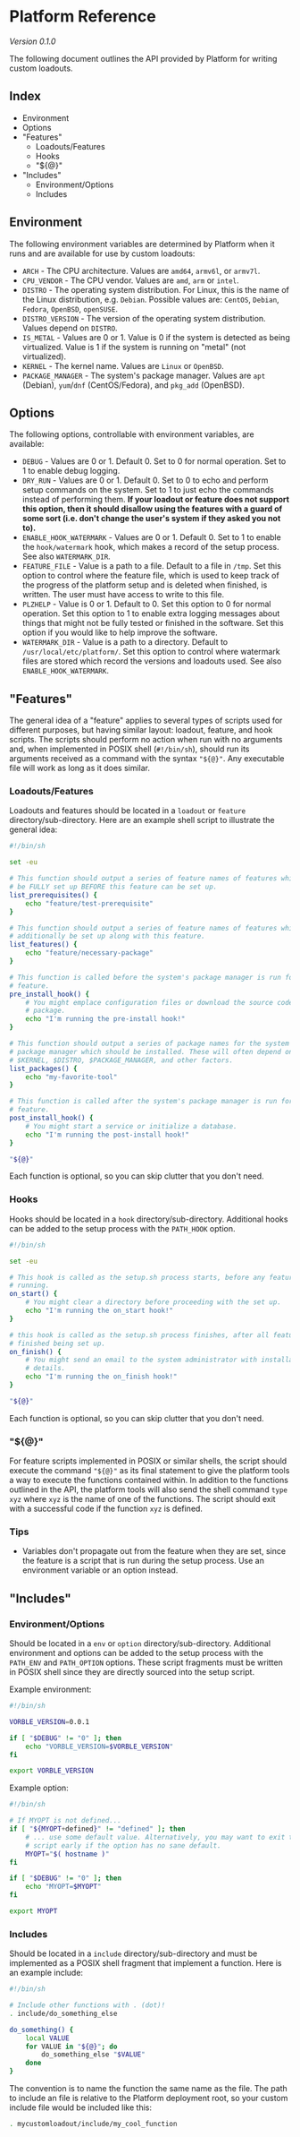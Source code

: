 # Platform Reference

*Version 0.1.0*

The following document outlines the API provided by Platform for writing custom loadouts.

## Index

* Environment
* Options
* "Features"
  - Loadouts/Features
  - Hooks
  - "${@}"
* "Includes"
  - Environment/Options
  - Includes


## Environment

The following environment variables are determined by Platform when it runs and are available for use by custom loadouts:

* `ARCH` - The CPU architecture. Values are `amd64`, `armv6l`, or `armv7l`.
* `CPU_VENDOR` - The CPU vendor. Values are `amd`, `arm` or `intel`.
* `DISTRO` - The operating system distribution. For Linux, this is the name of the Linux distribution, e.g. `Debian`. Possible values are: `CentOS`, `Debian`, `Fedora`, `OpenBSD`, `openSUSE`.
* `DISTRO_VERSION` - The version of the operating system distribution. Values depend on `DISTRO`.
* `IS_METAL` - Values are 0 or 1. Value is 0 if the system is detected as being virtualized. Value is 1 if the system is running on "metal" (not virtualized).
* `KERNEL` - The kernel name. Values are `Linux` or `OpenBSD`.
* `PACKAGE_MANAGER` - The system's package manager. Values are `apt` (Debian), `yum`/`dnf` (CentOS/Fedora), and `pkg_add` (OpenBSD).


## Options

The following options, controllable with environment variables, are available:

* `DEBUG` - Values are 0 or 1. Default 0. Set to 0 for normal operation. Set to 1 to enable debug logging.
* `DRY_RUN` - Values are 0 or 1. Default 0. Set to 0 to echo and perform setup commands on the system. Set to 1 to just echo the commands instead of performing them. **If your loadout or feature does not support this option, then it should disallow using the features with a guard of some sort (i.e. don't change the user's system if they asked you not to).**
* `ENABLE_HOOK_WATERMARK` - Values are 0 or 1. Default 0. Set to 1 to enable the `hook/watermark` hook, which makes a record of the setup process. See also `WATERMARK_DIR`.
* `FEATURE_FILE` - Value is a path to a file. Default to a file in `/tmp`. Set this option to control where the feature file, which is used to keep track of the progress of the platform setup and is deleted when finished, is written. The user must have access to write to this file.
* `PLZHELP` - Value is 0 or 1. Default to 0. Set this option to 0 for normal operation. Set this option to 1 to enable extra logging messages about things that might not be fully tested or finished in the software. Set this option if you would like to help improve the software.
* `WATERMARK_DIR` - Value is a path to a directory. Default to `/usr/local/etc/platform/`. Set this option to control where watermark files are stored which record the versions and loadouts used. See also `ENABLE_HOOK_WATERMARK`.


## "Features"

The general idea of a "feature" applies to several types of scripts used for different purposes, but having similar layout: loadout, feature, and hook scripts. The scripts should perform no action when run with no arguments and, when implemented in POSIX shell (`#!/bin/sh`), should run its arguments received as a command with the syntax `"${@}"`. Any executable file will work as long as it does similar.

### Loadouts/Features

Loadouts and features should be located in a `loadout` or `feature` directory/sub-directory. Here are an example shell script to illustrate the general idea:

```sh
#!/bin/sh

set -eu

# This function should output a series of feature names of features which must
# be FULLY set up BEFORE this feature can be set up.
list_prerequisites() {
    echo "feature/test-prerequisite"
}

# This function should output a series of feature names of features which must
# additionally be set up along with this feature.
list_features() {
    echo "feature/necessary-package"
}

# This function is called before the system's package manager is run for the
# feature.
pre_install_hook() {
    # You might emplace configuration files or download the source code for a
    # package.
    echo "I'm running the pre-install hook!"
}

# This function should output a series of package names for the system's
# package manager which should be installed. These will often depend on
# $KERNEL, $DISTRO, $PACKAGE_MANAGER, and other factors.
list_packages() {
    echo "my-favorite-tool"
}

# This function is called after the system's package manager is run for the
# feature.
post_install_hook() {
    # You might start a service or initialize a database.
    echo "I'm running the post-install hook!"
}

"${@}"
```

Each function is optional, so you can skip clutter that you don't need.

### Hooks

Hooks should be located in a `hook` directory/sub-directory. Additional hooks can be added to the setup process with the `PATH_HOOK` option.

```sh
#!/bin/sh

set -eu

# This hook is called as the setup.sh process starts, before any features start
# running.
on_start() {
    # You might clear a directory before proceeding with the set up.
    echo "I'm running the on_start hook!"
}

# this hook is called as the setup.sh process finishes, after all features are
# finished being set up.
on_finish() {
    # You might send an email to the system administrator with installation
    # details.
    echo "I'm running the on_finish hook!"
}

"${@}"
```

Each function is optional, so you can skip clutter that you don't need.

### "${@}"

For feature scripts implemented in POSIX or similar shells, the script should execute the command `"${@}"` as its final statement to give the platform tools a way to execute the functions contained within. In addition to the functions outlined in the API, the platform tools will also send the shell command `type xyz` where `xyz` is the name of one of the functions. The script should exit with a successful code if the function `xyz` is defined.

### Tips

* Variables don't propagate out from the feature when they are set, since the feature is a script that is run during the setup process. Use an environment variable or an option instead.


## "Includes"

### Environment/Options

Should be located in a `env` or `option` directory/sub-directory. Additional environment and options can be added to the setup process with the `PATH_ENV` and `PATH_OPTION` options. These script fragments must be written in POSIX shell since they are directly sourced into the setup script.

Example environment:

```sh
#!/bin/sh

VORBLE_VERSION=0.0.1

if [ "$DEBUG" != "0" ]; then
    echo "VORBLE_VERSION=$VORBLE_VERSION"
fi

export VORBLE_VERSION
```

Example option:

```sh
#!/bin/sh

# If MYOPT is not defined...
if [ "${MYOPT+defined}" != "defined" ]; then
    # ... use some default value. Alternatively, you may want to exit the
    # script early if the option has no sane default.
    MYOPT="$( hostname )"
fi

if [ "$DEBUG" != "0" ]; then
    echo "MYOPT=$MYOPT"
fi

export MYOPT
```

### Includes

Should be located in a `include` directory/sub-directory and must be implemented as a POSIX shell fragment that implement a function. Here is an example include:

```sh
#!/bin/sh

# Include other functions with . (dot)!
. include/do_something_else

do_something() {
    local VALUE
    for VALUE in "${@}"; do
        do_something_else "$VALUE"
    done
}
```

The convention is to name the function the same name as the file. The path to include an file is relative to the Platform deployment root, so your custom include file would be included like this:

```sh
. mycustomloadout/include/my_cool_function
```
